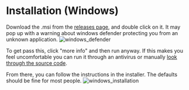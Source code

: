 # Installation (Windows)

Download the .msi from the [releases page](https://github.com/BrewingWeasel/Kalba/releases), and double click on it.
It may pop up with a warning about windows defender protecting you from an unknown application.
![windows_defender](https://github.com/user-attachments/assets/7820a9aa-3fce-4d09-ac92-89fdbf1fce4b)

To get pass this, click "more info" and then run anyway.
If this makes you feel uncomfortable you can run it through an antivirus or manually [look through the source code](https://github.com/BrewingWeasel/Kalba/).

From there, you can follow the instructions in the installer. The defaults should be fine for most people.
![windows_installation](https://github.com/user-attachments/assets/b072da2d-970a-4645-b397-d5fafab93767)
